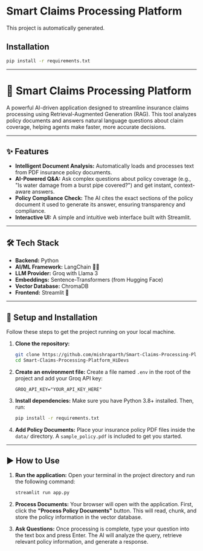 # Smart Claims Processing Platform

This project is automatically generated.

## Installation

```sh
pip install -r requirements.txt
```

-----

# 📄 Smart Claims Processing Platform

A powerful AI-driven application designed to streamline insurance claims processing using Retrieval-Augmented Generation (RAG). This tool analyzes policy documents and answers natural language questions about claim coverage, helping agents make faster, more accurate decisions.

-----

## ✨ Features

  * **Intelligent Document Analysis:** Automatically loads and processes text from PDF insurance policy documents.
  * **AI-Powered Q\&A:** Ask complex questions about policy coverage (e.g., "Is water damage from a burst pipe covered?") and get instant, context-aware answers.
  * **Policy Compliance Check:** The AI cites the exact sections of the policy document it used to generate its answer, ensuring transparency and compliance.
  * **Interactive UI:** A simple and intuitive web interface built with Streamlit.

-----

## 🛠️ Tech Stack

  * **Backend:** Python
  * **AI/ML Framework:** LangChain 🦜🔗
  * **LLM Provider:** Groq with Llama 3
  * **Embeddings:** Sentence-Transformers (from Hugging Face)
  * **Vector Database:** ChromaDB
  * **Frontend:** Streamlit 🎈

-----

## 🚀 Setup and Installation

Follow these steps to get the project running on your local machine.

1.  **Clone the repository:**

    ```bash
    git clone https://github.com/mishraparth/Smart-Claims-Processing-Platform_HiDevs.git
    cd Smart-Claims-Processing-Platform_HiDevs
    ```

2.  **Create an environment file:**
    Create a file named `.env` in the root of the project and add your Groq API key:

    ```
    GROQ_API_KEY="YOUR_API_KEY_HERE"
    ```

3.  **Install dependencies:**
    Make sure you have Python 3.8+ installed. Then, run:

    ```bash
    pip install -r requirements.txt
    ```

4.  **Add Policy Documents:**
    Place your insurance policy PDF files inside the `data/` directory. A `sample_policy.pdf` is included to get you started.

-----

## ▶️ How to Use

1.  **Run the application:**
    Open your terminal in the project directory and run the following command:

    ```bash
    streamlit run app.py
    ```

2.  **Process Documents:**
    Your browser will open with the application. First, click the **"Process Policy Documents"** button. This will read, chunk, and store the policy information in the vector database.

3.  **Ask Questions:**
    Once processing is complete, type your question into the text box and press Enter. The AI will analyze the query, retrieve relevant policy information, and generate a response.
